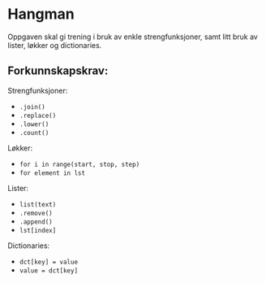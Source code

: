 # Hangman

Oppgaven skal gi trening i bruk av enkle strengfunksjoner, samt litt bruk av
lister, løkker og dictionaries.

## Forkunnskapskrav:

Strengfunksjoner:

* `.join()`
* `.replace()`
* `.lower()`
* `.count()`

Løkker:

* `for i in range(start, stop, step)`
* `for element in lst`

Lister:

*  `list(text)`
* `.remove()`
* `.append()`
* `lst[index]`

Dictionaries:

* `dct[key] = value`
* `value = dct[key]`
